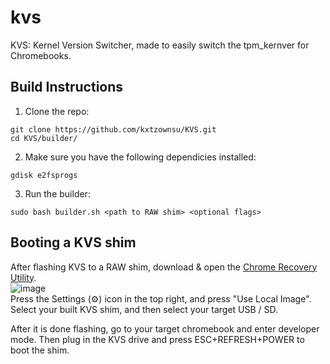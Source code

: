 # kvs
KVS: Kernel Version Switcher, made to easily switch the tpm_kernver for Chromebooks.

## Build Instructions
1) Clone the repo: <br />
```
git clone https://github.com/kxtzownsu/KVS.git
cd KVS/builder/
```

2) Make sure you have the following dependicies installed: <br />
```
gdisk e2fsprogs
```

3) Run the builder: <br />
```
sudo bash builder.sh <path to RAW shim> <optional flags>
```


## Booting a KVS shim
After flashing KVS to a RAW shim, download & open the [Chrome Recovery Utility](https://chromewebstore.google.com/detail/chromebook-recovery-utili/pocpnlppkickgojjlmhdmidojbmbodfm?pli=1). <br />
![image](https://kxtz.dev/reco-util.png)
<br />
Press the Settings (⚙️) icon in the top right, and press "Use Local Image". Select your built KVS shim, and then select your target USB / SD.

After it is done flashing, go to your target chromebook and enter developer mode. Then plug in the KVS drive and press ESC+REFRESH+POWER to boot the shim.
